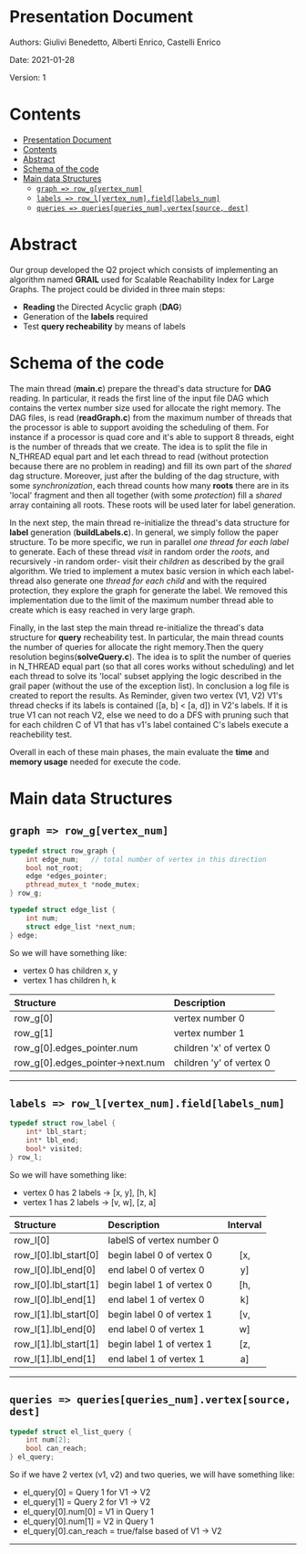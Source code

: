 # Presentation Document 

Authors: Giulivi Benedetto, Alberti Enrico, Castelli Enrico

Date: 2021-01-28

Version: 1

# Contents

- [Presentation Document](#presentation-document)
- [Contents](#contents)
- [Abstract](#abstract)
- [Schema of the code](#schema-of-the-code)
- [Main data Structures](#main-data-structures)
	- [```graph => row_g[vertex_num]```](#graph--row_gvertex_num)
	- [```labels => row_l[vertex_num].field[labels_num]```](#labels--row_lvertex_numfieldlabels_num)
	- [```queries => queries[queries_num].vertex[source, dest]```](#queries--queriesqueries_numvertexsource-dest)


# Abstract
Our group developed the Q2 project which consists of implementing an algorithm named **GRAIL** used for Scalable Reachability Index for Large Graphs. The project could be divided in three main steps:
- **Reading** the Directed Acyclic graph (**DAG**)
- Generation of the **labels** required
- Test **query recheability** by means of labels


# Schema of the code

The main thread (**main.c**) prepare the thread's data structure for **DAG** reading. In particular, it reads the first line of the input file DAG which contains the vertex number size used for allocate the right memory. The DAG files, is read (**readGraph.c**) from the maximum number of threads that the processor is able to support avoiding the scheduling of them. For instance if a processor is quad core and it's able to support 8 threads, eight is the number of threads that we create. The idea is to split the file in N_THREAD equal part and let each thread to read (without protection because there are no problem in reading) and fill its own part of the *shared* dag structure. Moreover, just after the bulding of the dag structure, with some *synchronization*, each thread counts how many **roots** there are in its 'local' fragment and then all together (with some *protection*) fill a *shared* array containing all roots. These roots will be used later for label generation.

In the next step, the main thread re-initialize the thread's data structure for **label** generation (**buildLabels.c**). In general, we simply follow the paper structure. To be more specific, we run in parallel *one thread for each label* to generate. Each of these thread *visit* in random order the *roots*, and recursively -in random order- visit their *children* as described by the grail algorithm. We tried to implement a mutex basic version in which each label-thread also generate one *thread for each child* and with the required protection, they explore the graph for generate the label. We removed this implementation due to the limit of the maximum number thread able to create which is easy reached in very large graph.

Finally, in the last step the main thread re-initialize the thread's data structure for **query** recheability test. In particular, the main thread counts the number of queries for allocate the right memory.Then the query resolution begins(**solveQuery.c**). The idea is to split the number of queries in N_THREAD equal part (so that all cores works without scheduling) and let each thread to solve its 'local' subset applying the logic described in the grail paper (without the use of the exception list). In conclusion a log file is created to report the results. As Reminder, given two vertex (V1, V2) V1's thread checks if its labels is contained ([a, b] < [a, d]) in V2's labels. If it is true V1 can not reach V2, else we need to do a DFS with pruning such that for each children C of V1 that has v1's label contained C's labels execute a reachebility test.

Overall in each of these main phases, the main evaluate the **time** and **memory usage** needed for execute the code.


# Main data Structures

## ```graph => row_g[vertex_num]```
```c++
typedef struct row_graph {
	int edge_num;   // total number of vertex in this direction
	bool not_root;
	edge *edges_pointer;
	pthread_mutex_t *node_mutex;
} row_g;

typedef struct edge_list {
	int num;
	struct edge_list *next_num;
} edge;
```
So we will have something like: 
- vertex 0 has children x, y
- vertex 1 has children h, k

| Structure  						| Description 				| 
|:----------------------------------|:--------------------------|
| row_g[0]   						|vertex number 0 			|
| row_g[1]   						|vertex number 1 			|
| row_g[0].edges_pointer.num 		|  children 'x' of vertex 0 |
| row_g[0].edges_pointer->next.num 	| children 'y' of vertex 0 	| 

---


## ```labels => row_l[vertex_num].field[labels_num]```
```c++
typedef struct row_label {
	int* lbl_start;
	int* lbl_end;
	bool* visited;
} row_l;
```
So we will have something like:
- vertex 0 has 2 labels -> [x, y], [h, k]
- vertex 1 has 2 labels -> [v, w], [z, a]

| Structure  						| Description 				| Interval		|
|:----------------------------------|:--------------------------| :------------:|
| row_l[0]   						| labelS of vertex number 0 |				|
| row_l[0].lbl_start[0]				| begin label 0 of vertex 0	|	[x,			|
| row_l[0].lbl_end[0]				| end label 0 of vertex 0	|	y]			|
| row_l[0].lbl_start[1]				| begin label 1 of vertex 0	|	[h,			|
| row_l[0].lbl_end[1]				| end label 1 of vertex 0	|	  k]		|
| row_l[1].lbl_start[0]				| begin label 0 of vertex 1	|	[v,			|
| row_l[1].lbl_end[0]				| end label 0 of vertex 1	|	  w]		|
| row_l[1].lbl_start[1]				| begin label 1 of vertex 1	|	[z,			|
| row_l[1].lbl_end[1]				| end label 1 of vertex 1	|	  a]		|

---

## ```queries => queries[queries_num].vertex[source, dest]```
```c++
typedef struct el_list_query {
	int num[2];
	bool can_reach;
} el_query;

```
So if we have 2 vertex (v1, v2) and two queries, we will have something like:
- el_query[0] = Query 1 for V1 -> V2 
- el_query[1] = Query 2 for V1 -> V2
- el_query[0].num[0] = V1 in Query 1
- el_query[0].num[1] = V2 in Query 1
- el_query[0].can_reach = true/false based of V1 -> V2

---